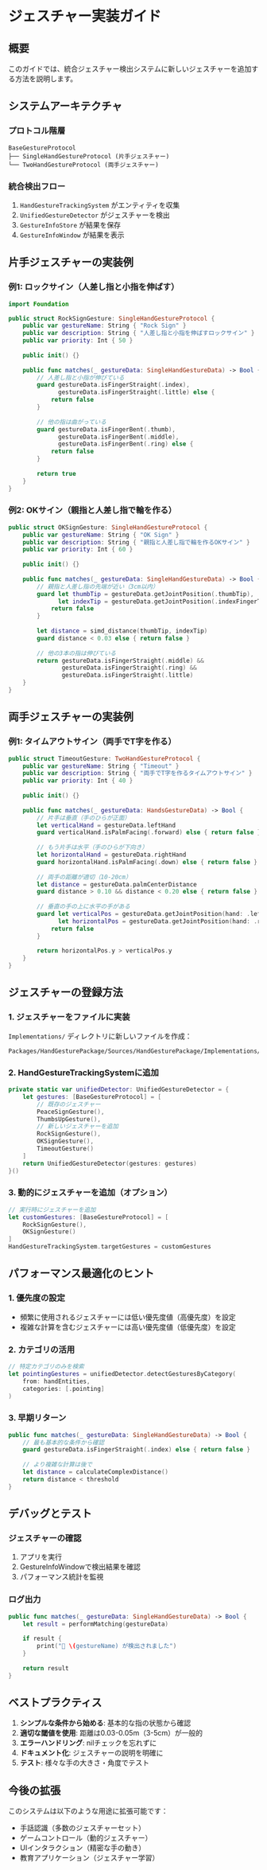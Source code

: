 # ジェスチャー実装ガイド

## 概要
このガイドでは、統合ジェスチャー検出システムに新しいジェスチャーを追加する方法を説明します。

## システムアーキテクチャ

### プロトコル階層
```
BaseGestureProtocol
├── SingleHandGestureProtocol (片手ジェスチャー)
└── TwoHandGestureProtocol (両手ジェスチャー)
```

### 統合検出フロー
1. `HandGestureTrackingSystem` がエンティティを収集
2. `UnifiedGestureDetector` がジェスチャーを検出
3. `GestureInfoStore` が結果を保存
4. `GestureInfoWindow` が結果を表示

## 片手ジェスチャーの実装例

### 例1: ロックサイン（人差し指と小指を伸ばす）
```swift
import Foundation

public struct RockSignGesture: SingleHandGestureProtocol {
    public var gestureName: String { "Rock Sign" }
    public var description: String { "人差し指と小指を伸ばすロックサイン" }
    public var priority: Int { 50 }
    
    public init() {}
    
    public func matches(_ gestureData: SingleHandGestureData) -> Bool {
        // 人差し指と小指が伸びている
        guard gestureData.isFingerStraight(.index),
              gestureData.isFingerStraight(.little) else {
            return false
        }
        
        // 他の指は曲がっている
        guard gestureData.isFingerBent(.thumb),
              gestureData.isFingerBent(.middle),
              gestureData.isFingerBent(.ring) else {
            return false
        }
        
        return true
    }
}
```

### 例2: OKサイン（親指と人差し指で輪を作る）
```swift
public struct OKSignGesture: SingleHandGestureProtocol {
    public var gestureName: String { "OK Sign" }
    public var description: String { "親指と人差し指で輪を作るOKサイン" }
    public var priority: Int { 60 }
    
    public init() {}
    
    public func matches(_ gestureData: SingleHandGestureData) -> Bool {
        // 親指と人差し指の先端が近い（3cm以内）
        guard let thumbTip = gestureData.getJointPosition(.thumbTip),
              let indexTip = gestureData.getJointPosition(.indexFingerTip) else {
            return false
        }
        
        let distance = simd_distance(thumbTip, indexTip)
        guard distance < 0.03 else { return false }
        
        // 他の3本の指は伸びている
        return gestureData.isFingerStraight(.middle) &&
               gestureData.isFingerStraight(.ring) &&
               gestureData.isFingerStraight(.little)
    }
}
```

## 両手ジェスチャーの実装例

### 例1: タイムアウトサイン（両手でT字を作る）
```swift
public struct TimeoutGesture: TwoHandGestureProtocol {
    public var gestureName: String { "Timeout" }
    public var description: String { "両手でT字を作るタイムアウトサイン" }
    public var priority: Int { 40 }
    
    public init() {}
    
    public func matches(_ gestureData: HandsGestureData) -> Bool {
        // 片手は垂直（手のひらが正面）
        let verticalHand = gestureData.leftHand
        guard verticalHand.isPalmFacing(.forward) else { return false }
        
        // もう片手は水平（手のひらが下向き）
        let horizontalHand = gestureData.rightHand
        guard horizontalHand.isPalmFacing(.down) else { return false }
        
        // 両手の距離が適切（10-20cm）
        let distance = gestureData.palmCenterDistance
        guard distance > 0.10 && distance < 0.20 else { return false }
        
        // 垂直の手の上に水平の手がある
        guard let verticalPos = gestureData.getJointPosition(hand: .left, joint: .wrist),
              let horizontalPos = gestureData.getJointPosition(hand: .right, joint: .wrist) else {
            return false
        }
        
        return horizontalPos.y > verticalPos.y
    }
}
```

## ジェスチャーの登録方法

### 1. ジェスチャーをファイルに実装
`Implementations/` ディレクトリに新しいファイルを作成：
```
Packages/HandGesturePackage/Sources/HandGesturePackage/Implementations/RockSignGesture.swift
```

### 2. HandGestureTrackingSystemに追加
```swift
private static var unifiedDetector: UnifiedGestureDetector = {
    let gestures: [BaseGestureProtocol] = [
        // 既存のジェスチャー
        PeaceSignGesture(),
        ThumbsUpGesture(),
        // 新しいジェスチャーを追加
        RockSignGesture(),
        OKSignGesture(),
        TimeoutGesture()
    ]
    return UnifiedGestureDetector(gestures: gestures)
}()
```

### 3. 動的にジェスチャーを追加（オプション）
```swift
// 実行時にジェスチャーを追加
let customGestures: [BaseGestureProtocol] = [
    RockSignGesture(),
    OKSignGesture()
]
HandGestureTrackingSystem.targetGestures = customGestures
```

## パフォーマンス最適化のヒント

### 1. 優先度の設定
- 頻繁に使用されるジェスチャーには低い優先度値（高優先度）を設定
- 複雑な計算を含むジェスチャーには高い優先度値（低優先度）を設定

### 2. カテゴリの活用
```swift
// 特定カテゴリのみを検索
let pointingGestures = unifiedDetector.detectGesturesByCategory(
    from: handEntities,
    categories: [.pointing]
)
```

### 3. 早期リターン
```swift
public func matches(_ gestureData: SingleHandGestureData) -> Bool {
    // 最も基本的な条件から確認
    guard gestureData.isFingerStraight(.index) else { return false }
    
    // より複雑な計算は後で
    let distance = calculateComplexDistance()
    return distance < threshold
}
```

## デバッグとテスト

### ジェスチャーの確認
1. アプリを実行
2. GestureInfoWindowで検出結果を確認
3. パフォーマンス統計を監視

### ログ出力
```swift
public func matches(_ gestureData: SingleHandGestureData) -> Bool {
    let result = performMatching(gestureData)
    
    if result {
        print("🎯 \(gestureName) が検出されました")
    }
    
    return result
}
```

## ベストプラクティス

1. **シンプルな条件から始める**: 基本的な指の状態から確認
2. **適切な閾値を使用**: 距離は0.03-0.05m（3-5cm）が一般的
3. **エラーハンドリング**: nilチェックを忘れずに
4. **ドキュメント化**: ジェスチャーの説明を明確に
5. **テスト**: 様々な手の大きさ・角度でテスト

## 今後の拡張

このシステムは以下のような用途に拡張可能です：
- 手話認識（多数のジェスチャーセット）
- ゲームコントロール（動的ジェスチャー）
- UIインタラクション（精密な手の動き）
- 教育アプリケーション（ジェスチャー学習）